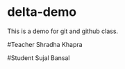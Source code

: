 # delta-demo

This is a demo for git and github class.

#Teacher
Shradha Khapra

#Student
Sujal Bansal
